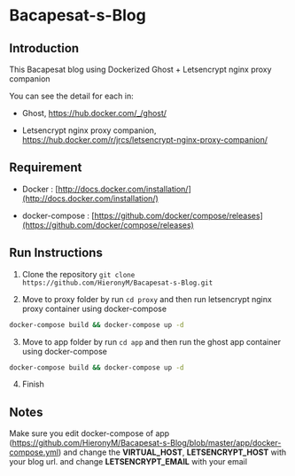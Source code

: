 # Bacapesat-s-Blog

## Introduction
This Bacapesat blog using Dockerized Ghost + Letsencrypt nginx proxy companion

You can see the detail for each in:
 - Ghost, https://hub.docker.com/_/ghost/

 - Letsencrypt nginx proxy companion, https://hub.docker.com/r/jrcs/letsencrypt-nginx-proxy-companion/
 
 
## Requirement
- Docker : [http://docs.docker.com/installation/](http://docs.docker.com/installation/)

- docker-compose : [https://github.com/docker/compose/releases](https://github.com/docker/compose/releases)

## Run Instructions
1. Clone the repository `git clone https://github.com/HieronyM/Bacapesat-s-Blog.git`

2. Move to proxy folder by run `cd proxy` and then run letsencrypt nginx proxy container using docker-compose
```bash
docker-compose build && docker-compose up -d
```

3. Move to app folder by run `cd app` and then run the ghost app container using docker-compose
```bash
docker-compose build && docker-compose up -d
```

4. Finish

## Notes

Make sure you edit docker-compose of app (https://github.com/HieronyM/Bacapesat-s-Blog/blob/master/app/docker-compose.yml) and change the **VIRTUAL_HOST**, **LETSENCRYPT_HOST** with your blog url. and change **LETSENCRYPT_EMAIL** with your email
